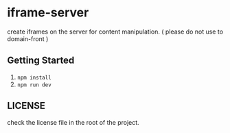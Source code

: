 # iframe-server

create iframes on the server for content manipulation. ( please do not use to domain-front )

## Getting Started

1. `npm install`
2. `npm run dev`

## LICENSE

check the license file in the root of the project.
